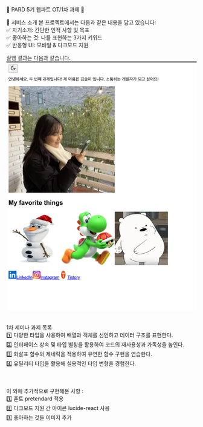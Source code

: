 🌟 PARD 5기 웹파트 OT/1차 과제 🌟 <br>  
 

🎯 서비스 소개
본 프로젝트에서는 다음과 같은 내용을 담고 있습니다: <br> 
✅ 자기소개: 간단한 인적 사항 및 목표  <br> 
✅ 좋아하는 것: 나를 표현하는 3가지 키워드  <br> 
✅ 반응형 UI: 모바일 & 다크모드 지원


실행 결과는 다음과 같습니다.  <br> 
![alt text](image-1.png)

<br> 
1차 세미나 과제 목록  <br>  
1️⃣ 다양한 타입을 사용하여 배열과 객체를 선언하고 데이터 구조를 표현한다. <br> 
2️⃣ 인터페이스 상속 및 타입 별칭을 활용하여 코드의 재사용성과 가독성을 높인다.  <br> 
3️⃣ 화살표 함수와 제네릭을 적용하여 유연한 함수 구현을 연습한다. <br> 
4️⃣ 유틸리티 타입을 활용해 실용적인 타입 변형을 경험한다. <br> 
<br> 
<br> 

이 외에 추가적으로 구현해본 사항 :  <br> 
1️⃣ 폰트 pretendard 적용 <br> 
2️⃣ 다크모드 지원 간 아이콘 lucide-react 사용 <br> 
3️⃣ 좋아하는 것들 이미지 추가 

